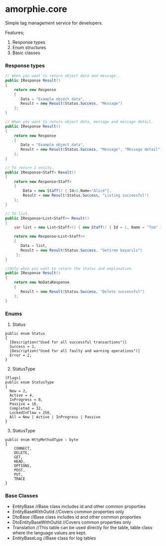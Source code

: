 
# amorphie.core

Simple tag management service for developers.

Features;

1. Response types
2. Enum structures
3. Basic classes

### Response types

```c#
// When you want to return object data and message..
public IResponse Result()
{
    return new Response
    {
       Data = "Example object data",
       Result = new Result(Status.Success, "Message")
    };
}

// When you want to return object data, message and message detail.
public IResponse Result()
{
    return new Response
    {
       Data = "Example object data",
       Result = new Result(Status.Success, "Message", "Message detail")
    };
}

// To return 1 entity.
public IResponse<Staff> Result()
{
    return new Response<Staff>
    {
        Data = new Staff() { Id=1,Name="Alice"},
        Result = new Result(Status.Success, "Listing successful")
    };
}

// To list.
public IResponse<List<Staff>> Result()
{
    var list = new List<Staff>() { new Staff() { Id = 1, Name = "Tom" }, new Staff() { Id = 1, Name = "Alice" } };

    return new Response<List<Staff>>
    {
       Data = list,
       Result = new Result(Status.Success, "Getirme başarılı")
     };
}

//Only when you want to return the status and explanation.
public IResponse Result()
{
    return new NoDataResponse
    {
       Result = new Result(Status.Success, "Delete successful")
    };
}
```

### Enums

1. Status

```
public enum Status
{
  [Description("Used for all successful transactions")]
  Success = 1,
  [Description("Used for all faulty and warning operations")]
  Error = 2,
}
```

2. StatusType

```
[Flags]
public enum StatusType
{
  New = 2,
  Active = 4,
  InProgress = 8,
  Passive = 16,
  Completed = 32,
  LockedInFlow = 256,
  All = New | Active | InProgress | Passive
}
```

3. StatusType

```
public enum HttpMethodType : byte 
{ 
    CONNECT, 
    DELETE, 
    GET, 
    HEAD, 
    OPTIONS, 
    POST, 
    PUT, 
    TRACE 
}
```

### Base Classes

- EntityBase //Base class includes id and other common proporties
- EntityBaseWithOutId //Covers common properties only
- DtoBase //Base class includes id and other common proporties
- DtoEntityBaseWithOutId //Covers common properties only
- Translation //This table can be used directly for the table, table class where the language values ​​are kept.
- EntityBaseLog //Base class for log tables
